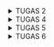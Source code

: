 <details>
  <summary>TUGAS 2</summary>
checklist Tugas 2:

(1) Membuat sebuah proyek Django baru 
    = django-admin startproject <project name>
      ^menjalankan perintah di atas pada terminal, 
       dalam kasus saya, project name nya adalah "pbp my ecom"

(2) Membuat aplikasi dengan nama main pada proyek tersebut
    = python manage.py startapp main
      ^menjalankan perintah di atas pada terminal,
      
(3) Melakukan routing pada proyek agar dapat menjalankan aplikasi main
    = INSTALLED_APPS = [
        ...
        'main'
      ]
      ^menambahkan aplikasi main ke dalam file settings.py
    = urlpatterns = [
        ...
        path('', include('main.urls'))
      ]
      ^menambahkan routing aplikasi main pada file urls.py
      
(4) Membuat model pada aplikasi main dengan nama Product dan memiliki atribut wajib sebagai berikut: - name
                                                                                                     - price
                                                                                                     - description
    = class Product(models.Model):
        name = models.CharField()
        price = models.IntegerField()
        description = models.TextField()
        bonus = models.IntegerField()

(5) Membuat sebuah fungsi pada views.py untuk dikembalikan ke dalam sebuah template HTML yang menampilkan nama aplikasi serta nama dan kelas kamu
    = def show_main(request) {
        context = {
        'nama':'Ghiranza Athaya Hamid'
        'kelas':'PBP A'
        ...
        }
      }
      
(6) Membuat sebuah routing pada urls.py aplikasi main untuk memetakan fungsi yang telah dibuat pada views.py
    = urlpatterns = [
        path('', views.info, name='info')
      ]

(7) Melakukan deployment ke PWS terhadap aplikasi yang sudah dibuat sehingga nantinya dapat diakses oleh teman-temanmu melalui Internet
    ^belum bisa melakukan deployment ke PWS



jawaban pertanyaan-pertanyaan Tugas 2:
(1) Jelaskan bagaimana cara kamu mengimplementasikan checklist di atas secara step-by-step (bukan hanya sekadar mengikuti tutorial)
    = Saya memulai dengan melakukan Tutorial: Instalasi Django dan Inisiasi Proyek Django (Tutorial 0), namun saya membedakan nama-namanya. 
      Saya membuat file baru pada komputer lokal saya yang bernama "pbp my ecom", kemudian membuat virtual environment.
      Lalu, saya membuat file requirements.txt, menjalankan virtual environment, dan membuat proyek bernama pbp_my_ecom.

(2) Buatlah bagan yang berisi request client ke web aplikasi berbasis Django beserta responnya dan 
    jelaskan pada bagan tersebut kaitan antara urls.py, views.py, models.py, dan berkas html
    = 

(3) Jelaskan fungsi git dalam pengembangan perangkat lunak!
    = Git berfungsi sebagai sistem kontrol versi (version system control) yang membantu pengembang menyimpan, mengelola source code, serta
      berkolaborasi dengan tim dengan efisien.

(4) Menurut Anda, dari semua framework yang ada, mengapa framework Django dijadikan permulaan pembelajaran pengembangan perangkat lunak?
    = Setau saya karena Django merupakan framework yang menggunakan bahasa Python sehingga cocok untuk pemula 
</details>



<details>
  <summary>TUGAS 4</summary>

checklist Tugas 4:
1. Mengimplementasikan fungsi registrasi, login, dan logout untuk memungkinkan pengguna untuk mengakses aplikasi sebelumnya dengan lancar.
   a) Penambahan import UserCreationForm [views.py], lalu menambahkan fungsi register [views.py]:
 ```python
 def register(request):
  form = UserCreationForm()

  if request.method == "POST":
      form = UserCreationForm(request.POST)
      if form.is_valid():
          form.save()
          messages.success(request, 'Your account has been successfully created!')
          return redirect('main:login')
  context = {'form':form}
  return render(request, 'register.html', context)
 ```
   b) Pembuatan berkas HTML baru dengan nama register.html pada main/templates yang berisi kode seperti berikut:
```python
{% extends 'base.html' %}

{% block meta %}
<title>Register</title>
{% endblock meta %}

{% block content %}

<div class="login">
  <h1>Register</h1>

  <form method="POST">
    {% csrf_token %}
    <table>
      {{ form.as_table }}
      <tr>
        <td></td>
        <td><input type="submit" name="submit" value="Daftar" /></td>
      </tr>
    </table>
  </form>

  {% if messages %}
  <ul>
    {% for message in messages %}
    <li>{{ message }}</li>
    {% endfor %}
  </ul>
  {% endif %}
</div>

{% endblock content %}
```
   c) Import fungsi register ke urls.py dan tambahkan path ke urlpatterns
   
   **PEMBUATAN FUNGSI LOGIN**
   d) Menambahkan import authenticate, login, dan AuthenticationForm [views.py]
   e) Menambahkan fungsi login_user [views.py] 
   f) Membuat berkas HTML baru dengan nama login.html pada main/templates yang berisi kode seperti berikut:
```python
{% extends 'base.html' %}

{% block meta %}
<title>Login</title>
{% endblock meta %}

{% block content %}
<div class="login">
  <h1>Login</h1>

  <form method="POST" action="">
    {% csrf_token %}
    <table>
      {{ form.as_table }}
      <tr>
        <td></td>
        <td><input class="btn login_btn" type="submit" value="Login" /></td>
      </tr>
    </table>
  </form>

  {% if messages %}
  <ul>
    {% for message in messages %}
    <li>{{ message }}</li>
    {% endfor %}
  </ul>
  {% endif %} Don't have an account yet?
  <a href="{% url 'main:register' %}">Register Now</a>
</div>

{% endblock content %}
```
   g) Import fungsi login_user ke urls.py dan tambahkan path ke urlpatterns

   **PEMBUATAN FUNGSI LOGOUT**
   h) Menambahkan import logout [views.py]
   i) Menambahkan fungsi logout_user [views.py]
   j) Menambahkan kode berikut pada main.html:
```python
<a href="{% url 'main:logout' %}">
  <button>Logout</button>
</a>
```
   k) Import fungsi logout_user ke urls.py dan tambahkan path ke urlpatterns

2. Membuat dua akun pengguna dengan masing-masing tiga dummy data menggunakan model yang telah dibuat pada aplikasi sebelumnya untuk setiap akun di lokal.
   Membuat akun di form register lalu mengisi seluruh field yang dibutuhkan
   
3. Menghubungkan model Product dengan User
   a) Menambahkan kode berikut [models.py]:
```python
from django.contrib.auth.models import User
```
   b) Menambahkan kode berikut pada class VBucksEntry:
```python
user = models.ForeignKey(User, on_delete=models.CASCADE)
```
   c) Mengubah isi create_vbcuks_entry [views.py]
   d) Mengubah beberapa isi dari show_main menjadi seperti berikut:
```python
    mood_entries = MoodEntry.objects.filter(user=request.user)

    context = {
         'name': request.user.username,
```
   e) Menambahkan import os [settings.py] dan mengganti variabel DEBUG dengan kode berikut:
```python
PRODUCTION = os.getenv("PRODUCTION", False)
DEBUG = not PRODUCTION
```
4. Menampilkan detail informasi pengguna yang sedang logged in seperti username dan menerapkan cookies seperti last login pada halaman utama aplikasi
   a) Menambahkan import HttpResponseRedirect, reverse, dan datetime
   b) Menambahkan cookie yang bernama last_login dengan cara mengubah kode if form.is_valid() menjadi sebagai berikut:
```python
if form.is_valid():
    user = form.get_user()
    login(request, user)
    response = HttpResponseRedirect(reverse("main:show_main"))
    response.set_cookie('last_login', str(datetime.datetime.now()))
    return response
```

   c) Tambahkan kode berikut pada variabel context pada show_main
```python
'last_login': request.COOKIES['last_login'],
```
   d) Mengubah fungsi logout_user menjadi seperti berikut:
```python
def logout_user(request):
    logout(request)
    response = HttpResponseRedirect(reverse('main:login'))
    response.delete_cookie('last_login')
    return response
```
   e) Menambahkan kode berikut pada main.html:
```python
<h5>Sesi terakhir login: {{ last_login }}</h5>
```

jawaban pertanyaan-pertanyaan Tugas 4:
1. Apa perbedaan antara HttpResponseRedirect() dan redirect()
   - HttpResponseRedirect(): bagian dari modul django.http, memberitahu browser bahwa URL sementara dialihkan ke URL lain
   - redirect(): disediakan Django dalam modul django.shortcuts, berfungsi menerima lebih dari satu jenis argumen, lebih sederhana

2. Menambahkan kode import ```from django.contrib.auth.models import User```, lalu menambahkan kode berikut pada class VBucksEntry: ```user = models.ForeignKey(User, on_delete=models.CASCADE)```, kemudian mengubah isi create_vbcuks_entry dan mengubah beberapa isi dari show_main menjadi seperti berikut:
```
    mood_entries = MoodEntry.objects.filter(user=request.user)

    context = {
         'name': request.user.username,
```

3. Apa perbedaan antara authentication dan authorization, apakah yang dilakukan saat pengguna login? Jelaskan bagaimana Django mengimplementasikan kedua konsep tersebut.
   - Authentication: proses verifikasi identitas pengguna 
   - Authorization: menentukan apakah pengguna yang telah terautentikasi memiliki izin untuk akses
Yang dilakukan saat pengguna login adalah Authentication. Authentication dilaksanakan terlebih dahulu untuk mengecek apakah data pengguna sesuai dengan data yang ada pada database, baru setelah itu melakukan proses authorization.
Django memiliki sistem authentication bawaan menggunakan model user, yaitu authenticate().
Django mengendalikan otorisasi dengan menggunakan permission dan group, yaitu @permission_required.

4. Bagaimana Django mengingat pengguna yang telah login? Jelaskan kegunaan lain dari cookies dan apakah semua cookies aman digunakan?
Dengan penggunaan cookies. Django mengingat pengguna yang telah login menggunakan session yang disimpan di cookies dengan cara menyimpan session ID di cookies di browser pengguna.
Kegunaan lain dari cookies selain untuk mengelola sesi login adalah untuk menyimpan preferensi pengguna dan data-data lain yang diperlukan untuk meningkatkan pengalaman pengguna.
Meskipun cookies berguna, namun tIdak semua cookies aman. Keamanan cookies berrgantung pada bagaimana diimplementasikannya dan apakah pengaturan keamanan yang benar telah digunakan.

</details>



<details>
  <summary>TUGAS 5</summary>

checklist Tugas 5:
1. Implementasikan fungsi untuk menghapus dan mengedit product
  a) Membuat fungsi baru bernama delete_vbucks [views.py], lalu import fungsi tersebut pada urls.py dan menambahkan path url pada urlpatterns
```pyhton
def delete_vbucks(request, id):
    vbucks = VBucksEntry.objects.get(pk = id)
    vbucks.delete()
    return HttpResponseRedirect(reverse('main:show_main'))
```
  b) Menambahkan kode berikut berupa tombol untuk delete product:
```python
<a href="{% url 'main:delete_vbucks' vbucks_entry.pk %}">
    <button>
        Delete
    </button>
</a>
```
  c) Membuat fungsi baru bernama edit_vbucks [views.py], lalu import fungsi tersebut pada urls.py dan menambahkan path url pada urlpatterns
```python
def edit_vbucks(request, id):
  mood = VBucksEntry.objects.get(pk = id)
  form = VBucksEntryForm(request.POST or None, instance=vbucks)
  if form.is_valid() and request.method == "POST":
  form.save()
  return HttpResponseRedirect(reverse('main:show_main'))
  context = {'form': form}
  return render(request, "edit_vbucks.html", context)
```
  c2) Menambahkan import file reverse dan HttpResponseRedirect
  c3) Membuat edit_vbucks.html pada main/templates yang berisi kode berikut:
```python
<form method="POST">
  {% csrf_token %}
  <table>
    {{ form.as_table }}
    <tr>
      <td></td>
      <td>
        <input type="submit" value="Edit Mood"/>
      </td>
    </tr>
  </table>
</form>
```
  d) Menambahkan potongan kode berikut pada main.html
```python
<a href="{% url 'main:edit_mood' mood_entry.pk %}">
  <button>
    Edit
  </button>
</a>
```
2. Kustomisasi desain pada template HTML yang telah dibuat pada tugas-tugas sebelumnya menggunakan CSS atau CSS framework (seperti Bootstrap, Tailwind, Bulma) dengan ketentuan sebagai berikut:
- Ketentuan 1: Kustomisasi halaman login, register, dan tambah product semenarik mungkin
  ^saya menjalankan ketentuan di atas dengan menambahkan kotak atau semacam box yang menjadi frame elemen-elemen pada halaman web
   saya juga mengubah warna dengan membuat halaman web seakan dalam "dark mode"
   contohnya adalah pada gambar berikut: ![tugas 5](https://github.com/user-attachments/assets/00149e0f-ea1d-4b83-a446-5ebf9f94778c)
- Ketentuan 2: Kustomisasi halaman daftar product menjadi lebih menarik dan responsive, dengan kondisi -> Jika pada aplikasi belum ada product yang tersimpan, halaman daftar product akan menampilkan gambar dan pesan bahwa belum ada product yang terdaftar
                                                                                                       -> Jika sudah ada product yang tersimpan, halaman daftar product akan menampilkan detail setiap product dengan menggunakan card
  ^saya meng-custom halaman daftar product dengan cara mengubah warna web menjadi "dark mode", serta memberi warna biru gradasi pada tombol
   contohnya seperti gambar berikut: ![tugas 5 (2)](https://github.com/user-attachments/assets/b4869e56-b588-40e9-9ea0-f4405fe33ff2)
   jika belum ada product yang tersimpan, maka halaman di web akan menampilkan: ![tugas 5 (3)](https://github.com/user-attachments/assets/c1dedc32-d905-4ae3-a844-6b3ecbbc13fa)
   dan jika product sudah tersimpan, product akan ditampilkan menggunakan card seperti: ![tugas 5 (4)](https://github.com/user-attachments/assets/7866fc3a-dd30-4ff2-95a0-842f7f534113)
- Ketentuan 3: Untuk setiap card product, buatlah dua buah button untuk mengedit dan menghapus product pada card tersebut!
  ^saya membuat kedua button pada card product tersebut dengan kode di bawah ini:
```python
<div class="absolute top-0 -right-4 flex space-x-1">
    <a href="{% url 'main:edit_vbucks' vbucks_entry.pk %}" class="bg-yellow-500 hover:bg-yellow-600 text-white rounded-full p-2 transition duration-300 shadow-md">
        <svg xmlns="http://www.w3.org/2000/svg" class="h-9 w-9" viewBox="0 0 20 20" fill="currentColor">
            <path d="M13.586 3.586a2 2 0 112.828 2.828l-.793.793-2.828-2.828.793-.793zM11.379 5.793L3 14.172V17h2.828l8.38-8.379-2.83-2.828z" />
        </svg>
    </a>
    <a href="{% url 'main:delete_vbucks' vbucks_entry.pk %}" class="bg-red-500 hover:bg-red-600 text-white rounded-full p-2 transition duration-300 shadow-md">
        <svg xmlns="http://www.w3.org/2000/svg" class="h-9 w-9" viewBox="0 0 20 20" fill="currentColor">
            <path fill-rule="evenodd" d="M9 2a1 1 0 00-.894.553L7.382 4H4a1 1 0 000 2v10a2 2 0 002 2h8a2 2 0 002-2V6a1 1 0 100-2h-3.382l-.724-1.447A1 1 0 0011 2H9zM7 8a1 1 0 012 0v6a1 1 0 11-2 0V8zm5-1a1 1 0 00-1 1v6a1 1 0 102 0V8a1 1 0 00-1-1z" clip-rule="evenodd" />
        </svg>
    </a>
</div>
```
   kode ini juga menempatkan kedua button tersebut pada atas kanan card product
   berikut gambarnya: ![tugas 5 (5)](https://github.com/user-attachments/assets/a042a8d8-24d5-4630-8a48-e38f470cd937)
- Ketentuan 4: Buatlah navigation bar (navbar) untuk fitur-fitur pada aplikasi yang responsive terhadap perbedaan ukuran device, khususnya mobile dan desktop.
   ^untuk mobile, berikut kode saya untuk mengimplementasikan perintah di atas:
```python
<div class="mobile-menu hidden md:hidden px-4 w-full md:max-w-full">
  <div class="pt-2 pb-3 space-y-1 mx-auto">
    <a href="#" class="block text-gray-300 px-3 py-2">Home</a>
    <a href="#" class="block text-gray-300 px-3 py-2">Products</a>
    <a href="#" class="block text-gray-300 px-3 py-2">Categories</a>
    <a href="#" class="block text-gray-300 px-3 py-2">Cart</a>
   
    {% if user.is_authenticated %}
      <span class="block text-gray-300 px-3 py-2">Welcome, {{ user.username }}</span>
      <a href="{% url 'main:logout' %}" class="block text-center bg-red-500 hover:bg-red-600 text-white font-bold py-2 px-4 rounded transition duration-300">
        Logout
      </a>
    {% else %}
      <a href="{% url 'main:login' %}" class="block text-center bg-blue-500 hover:bg-blue-600 text-white font-bold py-2 px-4 rounded transition duration-300 mb-2">
        Login
      </a>
      <a href="{% url 'main:register' %}" class="block text-center bg-green-500 hover:bg-green-600 text-white font-bold py-2 px-4 rounded transition duration-300">
        Register
      </a>
    {% endif %}
  </div>
</div>
<script>
  const btn = document.querySelector("button.mobile-menu-button");
  const menu = document.querySelector(".mobile-menu");

  btn.addEventListener("click", () => {
    menu.classList.toggle("hidden");
  });
</script>
```
   sedangkan untuk mode desktop, berikut kodenya:
```python
<nav class="bg-gray-800 shadow-lg fixed top-0 left-0 z-40 w-full">
  <div class="max-w-7xl mx-auto px-4 sm:px-6 lg:px-8">
    <div class="flex items-center justify-between h-16">
      <div class="flex items-center">
        <h1 class="text-2xl font-bold text-left text-white">V-Bucks Store</h1>
      </div>
     
      <div class="flex space-x-8">
        <a href="#" class="text-white text-sm font-medium hover:text-gray-300">Home</a>
        <a href="#" class="text-white text-sm font-medium hover:text-gray-300">Products</a>
        <a href="#" class="text-white text-sm font-medium hover:text-gray-300">Categories</a>
        <a href="#" class="text-white text-sm font-medium hover:text-gray-300">Cart</a>
      </div>
     
      <div class="hidden md:flex items-center">
        {% if user.is_authenticated %}
          <span class="text-gray-300 mr-4">Welcome, {{ user.username }}</span>
          <a href="{% url 'main:logout' %}" class="text-center bg-red-500 hover:bg-red-600 text-white font-bold py-2 px-4 rounded transition duration-300">
            Logout
          </a>
        {% else %}
          <a href="{% url 'main:login' %}" class="text-center bg-blue-500 hover:bg-blue-600 text-white font-bold py-2 px-4 rounded transition duration-300 mr-2">
            Login
          </a>
          <a href="{% url 'main:register' %}" class="text-center bg-green-500 hover:bg-green-600 text-white font-bold py-2 px-4 rounded transition duration-300">
            Register
          </a>
        {% endif %}
      </div>
      <div class="md:hidden flex items-center">
        <button class="mobile-menu-button">
          <svg class="w-6 h-6 text-white" fill="none" stroke-linecap="round" stroke-linejoin="round" stroke-width="2" viewBox="0 0 24 24" stroke="currentColor">
            <path d="M4 6h16M4 12h16M4 18h16"></path>
          </svg>
        </button>
      </div>
    </div>
  </div>
</nav>
```
   dan juga berikut lampirannya: ![tugas 5 (6)](https://github.com/user-attachments/assets/f6527af8-b05e-4299-9b4b-f8ab0bf948de)

pertanyaan-pertanyaan Tugas 5:
1. Jika terdapat beberapa CSS selector untuk suatu elemen HTML, jelaskan urutan prioritas pengambilan CSS selector tersebut!
= - !important (dengan inline style paling tinggi): jika suatu aturan CSS ditandai dengan !important, maka semua aturan lainnya akan disampingkan
  - Inline styles (dalam elemen HTML): atribut style, misal ...style="color: red;"...
  - ID selectors: #, misal #example ...
  - Class, attribute, dan pseudo-class selectors: misal .example, [attr], dan :hover
  - Element dan pseudo-element selectors: misal div dan p, ::before dan ::after

3. Mengapa responsive design menjadi konsep yang penting dalam pengembangan aplikasi web? Berikan contoh aplikasi yang sudah dan belum menerapkan responsive design!
= Penting karena memungkin tampilan web untuk menyesuaikan ukuran layar device yang berbeda-beda
  Aplikasi yang sudah menerapkan: Google
  Aplikasi yang belum menerapkan: Reddit (versi lama)
 
5. Jelaskan perbedaan antara margin, border, dan padding, serta cara untuk mengimplementasikan ketiga hal tersebut!
= Margin adalah jarak di luar elemen, pemisah suatu elemen dari elemen lain
  Border adalah garis yang mengelilingi elemen
  Padding adalah jarak antara konten elemen dan border
  Cara mengimplementasikan ketiganya adalah sepert: ...margin: 10px;..., ...border: 2px solid black;..., ...padding: 20px;...

7. Jelaskan konsep flex box dan grid layout beserta kegunaannya!
= Flex box merupakan sistem layout **satu dimensi** yang mengatur elemen dalam baris atau kolom secara fleksibel, sedangkan grid layout merupakan sistem **dua dimensi** yang memungkinkan penempatan elemen dalam baris dan kolom secara lebih presisi.
  Flex box lebih cocok untuk navigasi sederhana karena mudah dan berguna untuk layout satu dimensi
  Grid layout cocok untuk struktur yang lebih kompleks, seperti layout dengan sidebar.
   
</details>



<details>
  <summary>TUGAS 6</summary>

checklist Tugas 6:
AJAX GET
1. Ubahlah kode cards data mood agar dapat mendukung AJAX GET.
= menambahkan potongan kode berikut untuk mengambil data dari server dan menampilkan entri secara dinamis tanpa reload halaman [main.html]:
```python
async function getVBucksEntries() {
    return fetch("{% url 'main:show_json' %}").then((res) => res.json())
}

async function refreshVBucksEntries() {
    document.getElementById("vbucks_entry_cards").innerHTML = "";
    const vbucksEntries = await getVBucksEntries();
    let htmlString = "";

    if (vbucksEntries.length === 0) {
        htmlString = `
            ...
        `;
    }
    else {
        vbucksEntries.forEach((item) => {
            const name = DOMPurify.sanitize(item.fields.name);
            const description = DOMPurify.sanitize(item.fields.description);
            htmlString += `
            ...
            `;
        });
    }
    document.getElementById("vbucks_entry_cards").className = classNameString;
    document.getElementById("vbucks_entry_cards").innerHTML = htmlString;
}
refreshVBucksEntries();
```

2. Lakukan pengambilan data mood menggunakan AJAX GET. Pastikan bahwa data yang diambil hanyalah data milik pengguna yang logged-in.
= menambahkan potongan kode berikut dalam fungsi show_json() untuk meng-filter berdasarkan pengguna yang sedang login [views.py]:
```python
def show_json(request):
    data = VBucksEntry.objects.filter(user=request.user) 
    return HttpResponse(serializers.serialize("json", data), content_type="application/json")
```

AJAX POST
1. Buatlah sebuah tombol yang membuka sebuah modal dengan form untuk menambahkan mood.
= menambahkan potongan kode berikut untuk menambahkan data mood baru melalui AJAX [main.html]"
```python
<button data-modal-target="crudModal" data-modal-toggle="crudModal" class="text-white font-bold py-2 px-4 rounded-lg transition duration-300 ease-in-out transform hover:-translate-y-1 hover:scale-105" style="background: linear-gradient(to right, #1B90DD, #5FCEEA);" onclick="showModal();">
    Add New VBucks Entry by AJAX
</button>
```

2. Buatlah fungsi view baru untuk menambahkan mood baru ke dalam basis data.
= menambahkan view baru add_vbucks_entry_ajax untuk menangani POST request dari form [views.py]:
```python
@csrf_exempt
@require_POST
def add_vbucks_entry_ajax(request):
    name = strip_tags(request.POST.get("name"))
    description = strip_tags(request.POST.get("description"))
    bonus = request.POST.get("bonus")
    user = request.user

    new_vbucks = VBucksEntry(
        name=name, description=description,
        bonus=bonus,
        user=user
    )
    new_vbucks.save()

    return HttpResponse(b"CREATED", status=201)
```

3. Buatlah path /create-ajax/ yang mengarah ke fungsi view yang baru kamu buat.
= menambahkan path berikut dalam [urls.py]:
```pyhton
path('create-vbucks-entry-ajax', add_vbucks_entry_ajax, name='add_vbucks_entry_ajax'),
```

4. Hubungkan form yang telah kamu buat di dalam modal kamu ke path /create-ajax/.
= menambahkan fungsi addVBucksEntry() yang mengirimkan data form ke path /create-vbucks-entry-ajax/ [main.html]:
```python
function addVBucksEntry() {
  fetch("{% url 'main:add_vbucks_entry_ajax' %}", {
    method: "POST",
    body: new FormData(document.querySelector('#vbucksEntryForm')),
  })
  .then(response => refreshVBucksEntries())

  document.getElementById("vbucksEntryForm").reset(); 
  document.querySelector("[data-modal-toggle='crudModal']").click();

  return false;
}
```

5. Lakukan refresh pada halaman utama secara asinkronus untuk menampilkan daftar mood terbaru tanpa reload halaman utama secara keseluruhan.
= pada fungsi addVBucksentry(), saya memanggil fungsi refreshVBucksEntries() untuk memperbarui daftar entri mood secara dinamis [main.html]. Berikut potongan kodenya:
```python
.then(response => refreshVBucksEntries())
```

pertanyaan-pertanyaan Tugas 6:
1. Jelaskan manfaat dari penggunaan JavaScript dalam pengembangan aplikasi web!
= JavaScript memungkinkan fungsionalitas yang interaktif dan dinamis di dalam halaman web. JavaScript sangat bermanfaat karena dapat memperbarui dan mengubah HTML & CSS dengan cepat, menangani peristiwa user seperti klik dan pengiriman formulir, melakukan validasi data sisi klien, dan membuat permintaan asinkron ke server (AJAX), semuanya tanpa memuat ulang halaman. Sehingga, JavaScript membuat pengalaman pengguna yang lebih baik, interaksi yang lebih cepat, dan interaktivitas yang lebih baik.

2. Jelaskan fungsi dari penggunaan await ketika kita menggunakan fetch()! Apa yang akan terjadi jika kita tidak menggunakan await?
=  kata kunci **await** dalam fetch fetch() digunakan untuk menghentikan sementara eksekusi kode, hingga operasi fetch asinkron selesai dan mengembalikan hasil. jika tidak menggunakan **await**, kode akan terus dieksekusi saat permintaan fetch masih tertunda, menyebabkan data yang tidak lengkap atau tidak terdefinisi digunakan dalam operasi berikutnya.

3. Mengapa kita perlu menggunakan decorator csrf_exempt pada view yang akan digunakan untuk AJAX POST?
= csrf_exempt digunakan untuk mem-bypass proteksi CSRF untuk tampilan spesifik yang menangani permintaan AJAX POST. 

4. Pada tutorial PBP minggu ini, pembersihan data input pengguna dilakukan di belakang (backend) juga. Mengapa hal tersebut tidak dilakukan di frontend saja?
= hanya mengandalkan validasi frontend itu tidak aman. Validasi frontend dapat dilewati atau dimanipulasi oleh user dengan penggunaan skrip berbahaya. Dengan memvalidasi dan membersihkan input di backend, kita memastikan bahwa hanya data yang aman dan valid yang mencapai logika inti dan database aplikasi kita.

</details>
